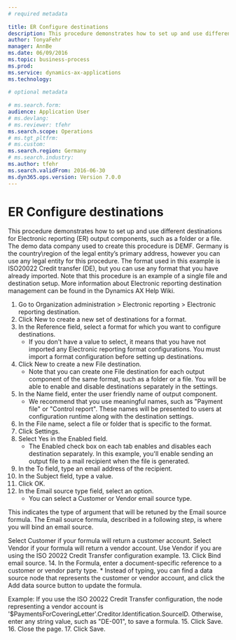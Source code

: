 ```yaml
--- 
# required metadata 
 
title: ER Configure destinations
description: This procedure demonstrates how to set up and use different destinations for Electronic reporting (ER) output components, such as a folder or a file. The demo data company used to create this procedure is DEMF. Germany is the country\region of the legal entity’s primary address, however you can use any legal entity for this procedure. The format used in this example is ISO20022 Credit transfer (DE), but you can use any format that you have already imported. Note that this procedure is an example of a single file and destination setup. More information about Electronic reporting destination management can be found in the Dynamics AX Help Wiki. 
author: TonyaFehr 
manager: AnnBe 
ms.date: 06/09/2016
ms.topic: business-process 
ms.prod:  
ms.service: dynamics-ax-applications 
ms.technology:  
 
# optional metadata 
 
# ms.search.form:   
audience: Application User 
# ms.devlang:  
# ms.reviewer: tfehr 
ms.search.scope: Operations 
# ms.tgt_pltfrm:  
# ms.custom:  
ms.search.region: Germany
# ms.search.industry: 
ms.author: tfehr 
ms.search.validFrom: 2016-06-30 
ms.dyn365.ops.version: Version 7.0.0 
---
```


# ER Configure destinations

This procedure demonstrates how to set up and use different destinations for Electronic reporting (ER) output components, such as a folder or a file. The demo data company used to create this procedure is DEMF. Germany is the country\region of the legal entity’s primary address, however you can use any legal entity for this procedure. The format used in this example is ISO20022 Credit transfer (DE), but you can use any format that you have already imported. Note that this procedure is an example of a single file and destination setup. More information about Electronic reporting destination management can be found in the Dynamics AX Help Wiki.

1. Go to Organization administration > Electronic reporting > Electronic reporting destination.
2. Click New to create a new set of destinations for a format.
3. In the Reference field, select a format for which you want to configure destinations.
    * If you don't have a value to select, it means that you have not imported any Electronic reporting format configurations. You must import a format configuration before setting up destinations.
4. Click New to create a new File destination.
    * Note that you can create one File destination for each output component of the same format, such as a folder or a file. You will be able to enable and disable destinations separately in the settings.
5. In the Name field, enter the user friendly name of output component.
    * We recommend that you use meaningful names, such as "Payment file" or "Control report". These names will be presented to users at configuration runtime along with the destination settings.
6. In the File name, select a file or folder that is specific to the format.
7. Click Settings.
8. Select Yes in the Enabled field.
    * The Enabled check box on each tab enables and disables each destination separately. In this example, you'll enable sending an output file to a mail recipient when the file is generated.
9. In the To field, type an email address of the recipient.
10. In the Subject field, type a value.
11. Click OK.
12. In the Email source type field, select an option.
    * You can select a Customer or Vendor email source type. 

This indicates the type of argument that will be retuned by the Email source formula. The Email source formula, described in a following step, is where you will bind an email source. 

Select Customer if your formula will return a customer account. Select Vendor if your formula will return a vendor account. Use Vendor if you are using the ISO 20022 Credit Transfer configuration example.
13. Click Bind email source.
14. In the Formula, enter a document-specific reference to a customer or vendor party type.
    * Instead of typing, you can find a data source node that represents the customer or vendor account, and click the Add data source button to update the formula. 

Example: If you use the ISO 20022 Credit Transfer configuration, the node representing a vendor account is '$PaymentsForCoveringLetter'.Creditor.Identification.SourceID. Otherwise, enter any string value, such as "DE-001", to save a formula.
15. Click Save.
16. Close the page.
17. Click Save.

